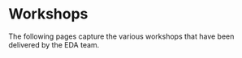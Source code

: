 # Workshops

The following pages capture the various workshops that have been delivered by the EDA team.